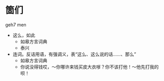 # 箇们
geh7 men
+ 这么，如此
  * 如皋方言词典
  * 泰兴
+ 连词。反诘用语，有强调义，表“这么、这么说的话……、那么”
  * 如皋方言词典
  - 你说没得钱哎，～你哪许来钱买皮大衣嗲？你不该打他！～他先打我的呗！
